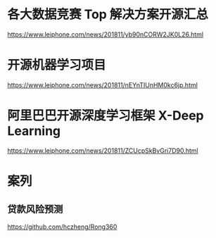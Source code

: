 # 各大数据竞赛 Top 解决方案开源汇总

https://www.leiphone.com/news/201811/yb90nCORW2JK0L26.html



# 开源机器学习项目

https://www.leiphone.com/news/201811/nEYnTIUnHM0kc6jp.html



# 阿里巴巴开源深度学习框架 X-Deep Learning

https://www.leiphone.com/news/201811/ZCUcpSkBvGri7D90.html



# 案列

## 贷款风险预测

https://github.com/hczheng/Rong360